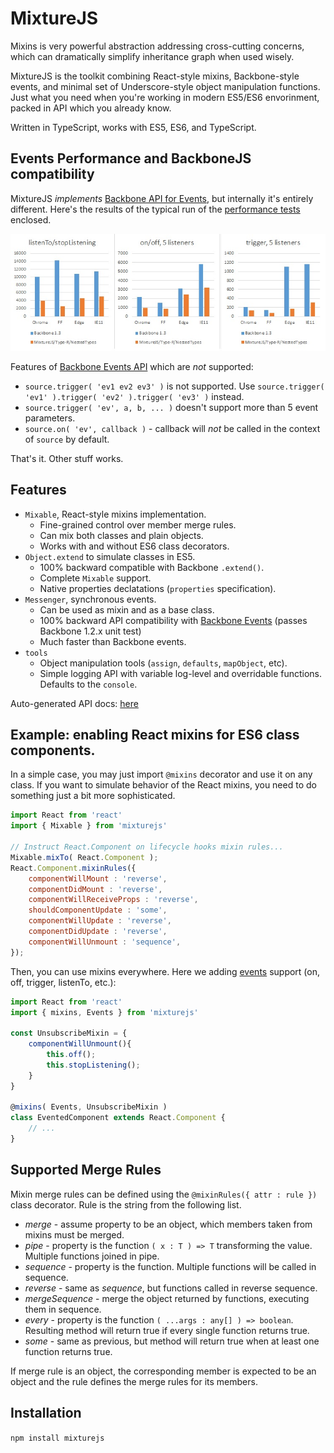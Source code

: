 # MixtureJS

Mixins is very powerful abstraction addressing cross-cutting concerns, which can dramatically simplify inheritance graph when used wisely.

MixtureJS is the toolkit combining React-style mixins, Backbone-style events, and minimal set of Underscore-style object manipulation functions. Just what you need when you're working in modern ES5/ES6 envorinment, packed in API which you already know.

Written in TypeScript, works with ES5, ES6, and TypeScript.

## Events Performance and BackboneJS compatibility 

MixtureJS _implements_ [Backbone API for Events](http://backbonejs.org/#Events), but internally it's entirely different. Here's the results of the typical
run of the [performance tests](/tests) enclosed.

![performance](/perf-chart.jpg)

Features of [Backbone Events API](http://backbonejs.org/#Events) which are _not_ supported:

- `source.trigger( 'ev1 ev2 ev3' )` is not supported. Use `source.trigger( 'ev1' ).trigger( 'ev2' ).trigger( 'ev3' )` instead.
- `source.trigger( 'ev', a, b, ... )` doesn't support more than 5 event parameters.
- `source.on( 'ev', callback )` - callback will _not_ be called in the context of `source` by default.

That's it. Other stuff works.

## Features

- `Mixable`, React-style mixins implementation.
    - Fine-grained control over member merge rules.
    - Can mix both classes and plain objects.
    - Works with and without ES6 class decorators.
- `Object.extend` to simulate classes in ES5.
    - 100% backward compatible with Backbone `.extend()`.
    - Complete `Mixable` support.
    - Native properties declatations (`properties` specification).
- `Messenger`, synchronous events.
    - Can be used as mixin and as a base class.
    - 100% backward API compatibility with [Backbone Events](http://backbonejs.org/#Events) (passes Backbone 1.2.x unit test)
    - Much faster than Backbone events.
- `tools`
    - Object manipulation tools (`assign`, `defaults`, `mapObject`, etc).
    - Simple logging API with variable log-level and overridable functions. Defaults to the `console`.

Auto-generated API docs: [here](/docs/index.html)

## Example: enabling React mixins for ES6 class components.

In a simple case, you may just import `@mixins` decorator and use it on any class. If you want to simulate behavior of the React mixins,
you need to do something just a bit more sophisticated.

```javascript
import React from 'react'
import { Mixable } from 'mixturejs'

// Instruct React.Component on lifecycle hooks mixin rules...
Mixable.mixTo( React.Component );
React.Component.mixinRules({
    componentWillMount : 'reverse',
    componentDidMount : 'reverse',
    componentWillReceiveProps : 'reverse',
    shouldComponentUpdate : 'some',
    componentWillUpdate : 'reverse',
    componentDidUpdate : 'reverse',
    componentWillUnmount : 'sequence',
});
```

Then, you can use mixins everywhere. Here we adding [events](http://backbonejs.org/#Events) support (on, off, trigger, listenTo, etc.):

```javascript
import React from 'react'
import { mixins, Events } from 'mixturejs'

const UnsubscribeMixin = {
    componentWillUnmount(){
        this.off();
        this.stopListening();
    }
}

@mixins( Events, UnsubscribeMixin )
class EventedComponent extends React.Component {
    // ...
}
```

## Supported Merge Rules

Mixin merge rules can be defined using the `@mixinRules({ attr : rule })` class decorator. Rule is the string from the following list.

- *merge* - assume property to be an object, which members taken from mixins must be merged.
- *pipe* - property is the function `( x : T ) => T` transforming the value. Multiple functions joined in pipe.
- *sequence* - property is the function. Multiple functions will be called in sequence.
- *reverse* - same as *sequence*, but functions called in reverse sequence.
- *mergeSequence* - merge the object returned by functions, executing them in sequence.
- *every* - property is the function `( ...args : any[] ) => boolean`. Resulting method will return true if every single function returns true.
- *some* - same as previous, but method will return true when at least one function returns true.

If merge rule is an object, the corresponding member is expected to be an object and the rule defines the merge rules for its members.

## Installation

`npm install mixturejs`
